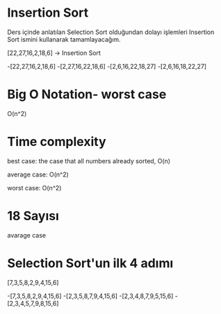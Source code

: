 # Insertion Sort

Ders içinde anlatılan Selection Sort olduğundan dolayı işlemleri Insertion Sort ismini kullanarak tamamlayacağım.

[22,27,16,2,18,6] -> Insertion Sort

*-*[22,27,16,2,18,6]
*-*[2,27,16,22,18,6]
*-*[2,6,16,22,18,27]
*-*[2,6,16,18,22,27]

# Big O Notation- worst case
O(n^2)

# Time complexity
best case: the case that all numbers already sorted, O(n)

average case: O(n^2)

worst case: O(n^2)

# 18 Sayısı
avarage case

# Selection Sort'un ilk 4 adımı

[7,3,5,8,2,9,4,15,6] 

-[7,3,5,8,2,9,4,15,6]
-[2,3,5,8,7,9,4,15,6]
-[2,3,4,8,7,9,5,15,6]
-[2,3,4,5,7,9,8,15,6]